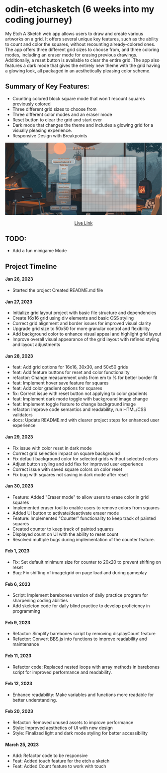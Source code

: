 # odin-etchasketch (6 weeks into my coding journey)
My Etch A Sketch web app allows users to draw and create various artworks on a grid. It offers several unique key features, such as the ability to count and color the squares, without recounting already-colored ones. The app offers three different grid sizes to choose from, and three coloring modes, including an eraser mode for erasing previous drawings. Additionally, a reset button is available to clear the entire grid. The app also features a dark mode that gives the entirely new theme with the grid having a glowing look, all packaged in an aesthetically pleasing color scheme.


## Summary of Key Features:
* Counting colored block square mode that won't recount squares previously colored
* Three different grid sizes to choose from
* Three different color modes and an eraser mode
* Reset button to clear the grid and start over
* Dark mode that changes the theme and includes a glowing grid for a visually pleasing experience.
* Responsive Design with Breakpoints

![Project Animation](assets/Animation.gif)
<p align="center">
<a href="https://hyuncafe.github.io/odin-etchasketch/" target="_blank">Live Link</a>
</p>


## TODO:
* Add a fun minigame Mode

## Project Timeline

#### Jan 26, 2023

* Started the project
Created README.md file

#### Jan 27, 2023

* Initialize grid layout project with basic file structure and dependencies
* Create 16x16 grid using div elements and basic CSS styling
* Correct grid alignment and border issues for improved visual clarity
* Upgrade grid size to 50x50 for more granular control and flexibility
* Add background color to enhance visual appeal and highlight grid layout
* Improve overall visual appearance of the grid layout with refined styling and layout adjustments

#### Jan 28, 2023

* feat: Add grid options for 16x16, 30x30, and 50x50 grids
* feat: Add feature buttons for reset and color functionality
* refactor: Change measurement units from em to % for better border fit
* feat: Implement hover save feature for squares
* feat: Add color gradient options for squares
* fix: Correct issue with reset button not applying to color gradients
* feat: Implement dark mode toggle with background image change
* feat: Implement toggle feature to change background image
* refactor: Improve code semantics and readability, run HTML/CSS validators
* docs: Update README.md with clearer project steps for enhanced user experience

#### Jan 29, 2023

* Fix issue with color reset in dark mode
* Correct grid selection impact on square background
* Fix default background color for selected grids without selected colors
* Adjust button styling and add flex for improved user experience
* Correct issue with saved square colors on color reset
* Fix bug with squares not saving in dark mode after reset

#### Jan 30, 2023
* Feature: Added "Eraser mode" to allow users to erase color in grid squares
 * Implemented eraser tool to enable users to remove colors from squares
 * Added UI button to activate/deactivate eraser mode
* Feature: Implemented "Counter" functionality to keep track of painted squares
 * Created counter to keep track of painted squares
 * Displayed count on UI with the ability to reset count
 * Resolved multiple bugs during implementation of the counter feature.

#### Feb 1, 2023
 * Fix: Set default minimum size for counter to 20x20 to prevent shifting on reset
 * Bug: Fix shifting of image/grid on page load and during gameplay

#### Feb 6, 2023
 * Script: Implement barebones version of daily practice program for sharpening coding abilities
  * Add skeleton code for daily blind practice to develop proficiency in programming

#### Feb 9, 2023
 * Refactor: Simplify barebones script by removing displayCount feature
 * Refactor: Convert BBS.js into functions to improve readability and maintenance

#### Feb 11, 2023
 * Refactor code: Replaced nested loops with array methods in barebones script for improved performance and readability.

#### Feb 12, 2023
* Enhance readability: Make variables and functions more readable for better understanding.

#### Feb 20, 2023
* Refactor: Removed unused assets to improve performance
* Style: Improved aesthetics of UI with new design
* Style: Finalized light and dark mode styling for better accessibility

#### March 25, 2023
* Add: Refactor code to be responsive 
* Feat: Added touch feature for the etch a sketch
* Feat: Added Count feature to work with touch
